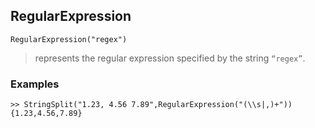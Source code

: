 ## RegularExpression

```
RegularExpression("regex")

```

> represents the regular expression specified by the string `“regex”`.

### Examples

```
>> StringSplit("1.23, 4.56 7.89",RegularExpression("(\\s|,)+"))
{1.23,4.56,7.89}
```
